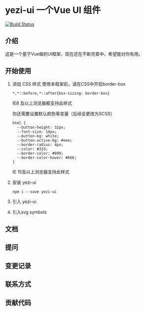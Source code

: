# yezi-ui 一个Vue UI 组件
[![Build Status](https://www.travis-ci.org/F0rL/yezi-ui.svg?branch=master)](https://www.travis-ci.org/F0rL/yezi-ui)
## 介绍
这是一个基于Vue做的UI框架，现在还在不断完善中，希望能对你有用。
## 开始使用
1. 添加 CSS 样式
    使用本框架前，请在CSS中开启border-box
    ```
    *,*::before,*::after{box-sizing: border-box}
    ```
    IE8 及以上浏览器都支持此样式
    
    你还需要设置默认颜色等变量（后续会更改为SCSS）
    ```
    html {
      --button-height: 32px;
      --font-size: 14px;
      --button-bg: white;
      --button-active-bg: #eee;
      --border-radius: 4px;
      --color: #333;
      --border-color: #999;
      --border-color-hover: #666;
    }
    ```
    IE 15及以上浏览器支持此样式
2. 安装 yezi-ui
    ```$xslt
    npm i --save yezi-ui
    ```
3. 引入 yezi-ui

4. 引入svg symbols


## 文档

## 提问

## 变更记录

## 联系方式

## 贡献代码

